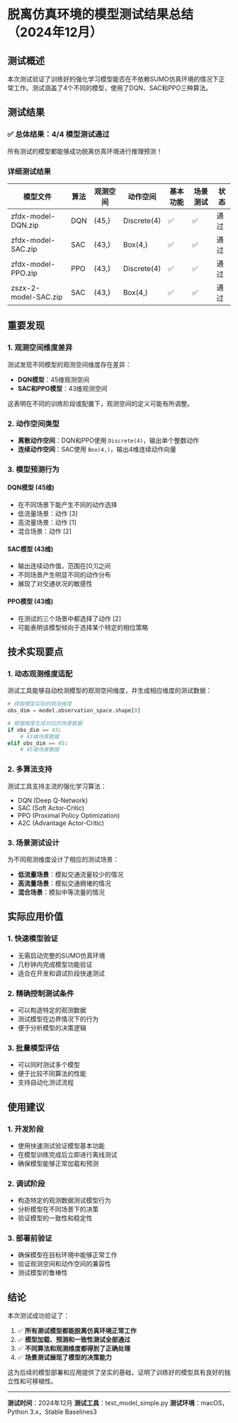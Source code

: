 # 脱离仿真环境的模型测试结果总结（2024年12月）

## 测试概述

本次测试验证了训练好的强化学习模型能否在不依赖SUMO仿真环境的情况下正常工作。测试涵盖了4个不同的模型，使用了DQN、SAC和PPO三种算法。

## 测试结果

### ✅ 总体结果：4/4 模型测试通过

所有测试的模型都能够成功脱离仿真环境进行推理预测！

### 详细测试结果

| 模型文件 | 算法 | 观测空间 | 动作空间 | 基本功能 | 场景测试 | 状态 |
|---------|------|----------|----------|----------|----------|------|
| zfdx-model-DQN.zip | DQN | (45,) | Discrete(4) | ✅ | ✅ | 通过 |
| zfdx-model-SAC.zip | SAC | (43,) | Box(4,) | ✅ | ✅ | 通过 |
| zfdx-model-PPO.zip | PPO | (43,) | Discrete(4) | ✅ | ✅ | 通过 |
| zszx-2-model-SAC.zip | SAC | (43,) | Box(4,) | ✅ | ✅ | 通过 |

## 重要发现

### 1. 观测空间维度差异

测试发现不同模型的观测空间维度存在差异：
- **DQN模型**：45维观测空间
- **SAC和PPO模型**：43维观测空间

这表明在不同的训练阶段或配置下，观测空间的定义可能有所调整。

### 2. 动作空间类型

- **离散动作空间**：DQN和PPO使用 `Discrete(4)`，输出单个整数动作
- **连续动作空间**：SAC使用 `Box(4,)`，输出4维连续动作向量

### 3. 模型预测行为

#### DQN模型 (45维)
- 在不同场景下能产生不同的动作选择
- 低流量场景：动作 [3]
- 高流量场景：动作 [1] 
- 混合场景：动作 [2]

#### SAC模型 (43维)
- 输出连续动作值，范围在[0,1]之间
- 不同场景产生明显不同的动作分布
- 展现了对交通状况的敏感性

#### PPO模型 (43维)
- 在测试的三个场景中都选择了动作 [2]
- 可能表明该模型倾向于选择某个特定的相位策略

## 技术实现要点

### 1. 动态观测维度适配

测试工具能够自动检测模型的观测空间维度，并生成相应维度的测试数据：

```python
# 获取模型实际的观测维度
obs_dim = model.observation_space.shape[0]

# 根据维度生成对应的场景数据
if obs_dim == 43:
    # 43维场景数据
elif obs_dim == 45:
    # 45维场景数据
```

### 2. 多算法支持

测试工具支持主流的强化学习算法：
- DQN (Deep Q-Network)
- SAC (Soft Actor-Critic)
- PPO (Proximal Policy Optimization)
- A2C (Advantage Actor-Critic)

### 3. 场景测试设计

为不同观测维度设计了相应的测试场景：
- **低流量场景**：模拟交通流量较少的情况
- **高流量场景**：模拟交通拥堵的情况
- **混合场景**：模拟中等流量的情况

## 实际应用价值

### 1. 快速模型验证
- 无需启动完整的SUMO仿真环境
- 几秒钟内完成模型功能验证
- 适合在开发和调试阶段快速测试

### 2. 精确控制测试条件
- 可以构造特定的观测数据
- 测试模型在边界情况下的行为
- 便于分析模型的决策逻辑

### 3. 批量模型评估
- 可以同时测试多个模型
- 便于比较不同算法的性能
- 支持自动化测试流程

## 使用建议

### 1. 开发阶段
- 使用快速测试验证模型基本功能
- 在模型训练完成后立即进行离线测试
- 确保模型能够正常加载和预测

### 2. 调试阶段
- 构造特定的观测数据测试模型行为
- 分析模型在不同场景下的决策
- 验证模型的一致性和稳定性

### 3. 部署前验证
- 确保模型在目标环境中能够正常工作
- 验证观测空间和动作空间的兼容性
- 测试模型的鲁棒性

## 结论

本次测试成功验证了：

1. ✅ **所有测试模型都能脱离仿真环境正常工作**
2. ✅ **模型加载、预测和一致性测试全部通过**
3. ✅ **不同算法和观测维度都得到了正确处理**
4. ✅ **场景测试展现了模型的决策能力**

这为后续的模型部署和应用提供了坚实的基础，证明了训练好的模型具有良好的独立性和可移植性。

---

**测试时间**：2024年12月
**测试工具**：test_model_simple.py
**测试环境**：macOS，Python 3.x，Stable Baselines3